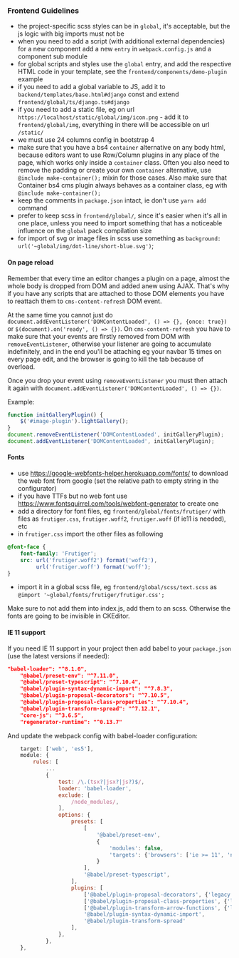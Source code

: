 ### Frontend Guidelines

- the project-specific scss styles can be in `global`, it's acceptable, but the js logic with big imports must not be
- when you need to add a script (with additional external dependencies) for a new component add a new `entry` in `webpack.config.js` and a component sub module
- for global scripts and styles use the `global` entry, and add the respective HTML code in your template, see the `frontend/components/demo-plugin` example
- if you need to add a global variable to JS, add it to `backend/templates/base.html#django` const and extend `frontend/global/ts/django.ts#django`
- if you need to add a static file, eg on url `https://localhost/static/global/img/icon.png` - add it to `frontend/global/img`, everything in there will be accessible on url `/static/`
- we must use 24 columns config in bootstrap 4
- make sure that you have a bs4 `container` alternative on any body html, because editors want to use Row/Column plugins in any place of the page, which works only inside a `container` class. Often you also need to remove the padding or create your own `container` alternative, use `@include make-container();` mixin for those cases. Also make sure that Container bs4 cms plugin always behaves as a container class, eg with `@include make-container();`
- keep the comments in `package.json` intact, ie don't use `yarn add` command
- prefer to keep scss in `frontend/global/`, since it's easier when it's all in one place, unless you need to import something that has a noticeable influence on the `global` pack compilation size
- for import of svg or image files in scss use something as `background: url('~global/img/dot-line/short-blue.svg')`;

#### On page reload

Remember that every time an editor changes a plugin on a page, almost the whole body is dropped from DOM and added anew using AJAX. That's why if you have any scripts that are attached to those DOM elements you have to reattach them to `cms-content-refresh` DOM event.

At the same time you cannot just do `document.addEventListener('DOMContentLoaded', () => {}, {once: true})` or `$(document).on('ready', () => {})`. On `cms-content-refresh` you have to make sure that your events are firstly removed from DOM with `removeEventListener`, otherwise your listener are going to accumulate indefinitely, and in the end you'll be attaching eg your navbar 15 times on every page edit, and the browser is going to kill the tab because of overload.

Once you drop your event using `removeEventListener` you must then attach it again with `document.addEventListener('DOMContentLoaded', () => {})`.

Example:
```javascript
function initGalleryPlugin() {
    $('#image-plugin').lightGallery();
}
document.removeEventListener('DOMContentLoaded', initGalleryPlugin);
document.addEventListener('DOMContentLoaded', initGalleryPlugin);
```

#### Fonts

- use https://google-webfonts-helper.herokuapp.com/fonts/ to download the web font from google (set the relative path to empty string in the configurator)
- if you have TTFs but no web font use https://www.fontsquirrel.com/tools/webfont-generator to create one
- add a directory for font files, eg `frontend/global/fonts/frutiger/` with files as `frutiger.css`, `frutiger.woff2`, `frutiger.woff` (if ie11 is needed), etc
- in `frutiger.css` import the other files as following
```css
@font-face {
    font-family: 'Frutiger';
    src: url('frutiger.woff2') format('woff2'),
         url('frutiger.woff') format('woff');
}
```
- import it in a global scss file, eg `frontend/global/scss/text.scss` as `@import '~global/fonts/frutiger/frutiger.css';`

Make sure to not add them into index.js, add them to an scss. Otherwise the fonts are going to be invisible in CKEditor.

#### IE 11 support

If you need IE 11 support in your project then add babel to your `package.json` (use the latest versions if needed): 
```json
"babel-loader": "^8.1.0",
    "@babel/preset-env": "^7.11.0",
    "@babel/preset-typescript": "^7.10.4",
    "@babel/plugin-syntax-dynamic-import": "^7.8.3",
    "@babel/plugin-proposal-decorators": "^7.10.5",
    "@babel/plugin-proposal-class-properties": "^7.10.4",
    "@babel/plugin-transform-spread": "^7.12.1",
    "core-js": "^3.6.5",
    "regenerator-runtime": "^0.13.7"
```
And update the webpack config with babel-loader configuration:
```javascript
    target: ['web', 'es5'],
    module: {
        rules: [
            ...
            {
                test: /\.(tsx?|jsx?|js?)$/,
                loader: 'babel-loader',
                exclude: [
                    /node_modules/,
                ],
                options: {
                    presets: [
                        [
                            '@babel/preset-env',
                            {
                                'modules': false,
                                'targets': {'browsers': ['ie >= 11', 'not dead']},
                            }
                        ],
                        '@babel/preset-typescript',
                    ],
                    plugins: [
                        ['@babel/plugin-proposal-decorators', {'legacy': true}],
                        ['@babel/plugin-proposal-class-properties', {'legacy': true}],
                        ['@babel/plugin-transform-arrow-functions', {'legacy': true}],
                        '@babel/plugin-syntax-dynamic-import',
                        '@babel/plugin-transform-spread'
                    ],
                },
            },
    },
```
